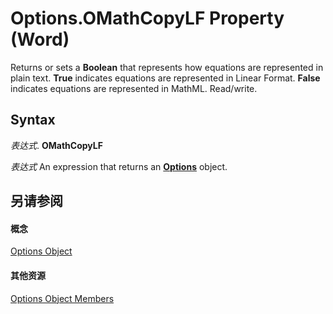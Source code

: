 
# Options.OMathCopyLF Property (Word)

Returns or sets a  **Boolean** that represents how equations are represented in plain text. **True** indicates equations are represented in Linear Format. **False** indicates equations are represented in MathML. Read/write.


## Syntax

 _表达式_. **OMathCopyLF**

 _表达式_ An expression that returns an **[Options](873b7b99-3fe1-fd89-9ece-a9355cb827dc.md)** object.


## 另请参阅


#### 概念


[Options Object](873b7b99-3fe1-fd89-9ece-a9355cb827dc.md)
#### 其他资源


[Options Object Members](http://msdn.microsoft.com/library/76cd9dfe-6bbb-4c3d-0bfc-79a62bedd15e%28Office.15%29.aspx)